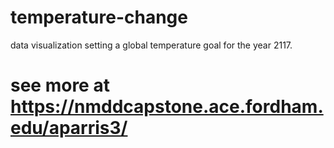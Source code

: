 # temperature-change
data visualization setting a global temperature goal for the year 2117.
# see more at https://nmddcapstone.ace.fordham.edu/aparris3/

